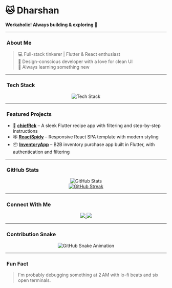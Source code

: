 <p align="center">
  <h1>🐱 Dharshan</h1>
  <p><strong>Workaholic! Always building & exploring 🌌</strong></p>
</p>

---

### ​ About Me

> 💻 Full-stack tinkerer | Flutter & React enthusiast  
> 🎨 Design-conscious developer with a love for clean UI  
> 🌱 Always learning something new  

---

### ​​ Tech Stack

<p align="center">
  <img src="https://github-readme-tech-stack.vercel.app/api/cards?theme=catppuccin_mocha&lineCount=2&line1=react,react,89b4fa;flutter,flutter,94e2d5;firebase,firebase,fab387;&line2=dart,dart,89dceb;typescript,typescript,89dceb;javascript,javascript,f9e2af;" alt="Tech Stack" />
</p>

---

### ​ Featured Projects

- 🎯 [**chiefRek**](https://github.com/shanxn/chiefRek) – A sleek Flutter recipe app with filtering and step-by-step instructions  
- 🕸️ [**ReactSpidy**](https://github.com/shanxn/ReactSpidy) – Responsive React SPA template with modern styling  
- 📦 [**InventoryApp**](https://github.com/shanxn/InventoryApp) – B2B inventory purchase app built in Flutter, with authentication and filtering

---

### ​ GitHub Stats

<p align="center">
  <img src="https://github-readme-stats.vercel.app/api?username=shanxn&show_icons=true&theme=catppuccin_mocha&hide_border=true&border_radius=12" alt="GitHub Stats" />
  <br />
  <a href="https://github.com/shanxn">
    <img src="https://github-readme-streak-stats-eight.vercel.app?user=shanxn&theme=catppuccin_mocha&hide_longest_streak=true" alt="GitHub Streak" />
  </a>
</p>

---

### ​ Connect With Me

<p align="center">
  <a href="https://www.linkedin.com/in/dharshanxn">
    <img src="https://img.shields.io/badge/LinkedIn-89b4fa?style=for-the-badge&logo=linkedin&logoColor=black" />
  </a>
  <a href="https://www.instagram.com/dharshanxn">
    <img src="https://img.shields.io/badge/Instagram-f38ba8?style=for-the-badge&logo=instagram&logoColor=black" />
  </a>
</p>

---

### ​ Contribution Snake

<p align="center">
  <img src="https://raw.githubusercontent.com/shanxn/shanxn/output/github-contribution-grid-snake.svg" alt="GitHub Snake Animation" />
</p>

---

### ​ Fun Fact

> I'm probably debugging something at 2 AM with lo-fi beats and six open terminals.

<!-- Theme inspired by Catppuccin Mocha -->
